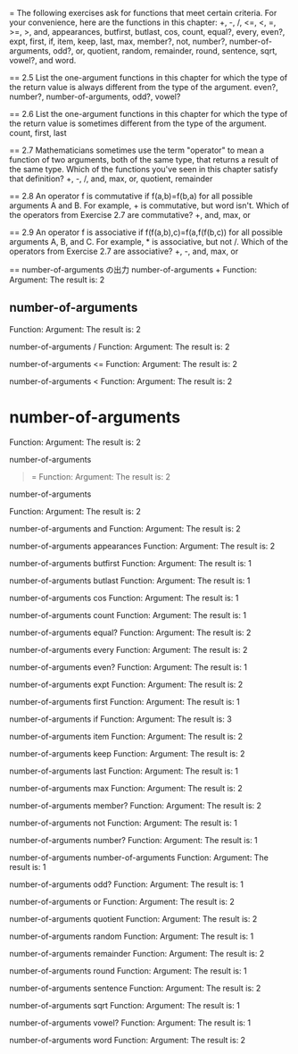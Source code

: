 = The following exercises ask for functions that meet certain criteria. For your convenience, here are the functions in this chapter: +, -, /, <=, <, =, >=, >, and, appearances, butfirst, butlast, cos, count, equal?, every, even?, expt, first, if, item, keep, last, max, member?, not, number?, number-of-arguments, odd?, or, quotient, random, remainder, round, sentence, sqrt, vowel?, and word.

== 2.5   List the one-argument functions in this chapter for which the type of the return value is always different from the type of the argument.
even?, number?, number-of-arguments, odd?, vowel?

== 2.6   List the one-argument functions in this chapter for which the type of the return value is sometimes different from the type of the argument.
count, first, last

== 2.7   Mathematicians sometimes use the term "operator" to mean a function of two arguments, both of the same type, that returns a result of the same type. Which of the functions you've seen in this chapter satisfy that definition?
+, -, /, and, max, or, quotient, remainder

== 2.8  An operator f is commutative if f(a,b)=f(b,a) for all possible arguments A and B. For example, + is commutative, but word isn't. Which of the operators from Exercise 2.7 are commutative?
+, and, max, or

== 2.9  An operator f is associative if f(f(a,b),c)=f(a,f(f(b,c)) for all possible arguments A, B, and C. For example, * is associative, but not /. Which of the operators from Exercise 2.7 are associative?
+, -, and, max, or

== number-of-arguments の出力
number-of-arguments
+
Function: Argument: 
The result is: 2

number-of-arguments
-
Function: Argument: 
The result is: 2

number-of-arguments
/
Function: Argument: 
The result is: 2

number-of-arguments
<=
Function: Argument: 
The result is: 2

number-of-arguments
<
Function: Argument: 
The result is: 2

number-of-arguments
=
Function: Argument: 
The result is: 2

number-of-arguments
>=
Function: Argument: 
The result is: 2

number-of-arguments
>
Function: Argument: 
The result is: 2

number-of-arguments
and
Function: Argument: 
The result is: 2

number-of-arguments
appearances
Function: Argument: 
The result is: 2

number-of-arguments
butfirst
Function: Argument: 
The result is: 1

number-of-arguments
butlast
Function: Argument: 
The result is: 1

number-of-arguments
cos
Function: Argument: 
The result is: 1

number-of-arguments
count
Function: Argument: 
The result is: 1

number-of-arguments
equal?
Function: Argument: 
The result is: 2

number-of-arguments
every
Function: Argument: 
The result is: 2

number-of-arguments
even?
Function: Argument: 
The result is: 1

number-of-arguments
expt
Function: Argument: 
The result is: 2

number-of-arguments
first
Function: Argument: 
The result is: 1

number-of-arguments
if
Function: Argument: 
The result is: 3

number-of-arguments
item
Function: Argument: 
The result is: 2

number-of-arguments
keep
Function: Argument: 
The result is: 2

number-of-arguments
last
Function: Argument: 
The result is: 1

number-of-arguments
max
Function: Argument: 
The result is: 2

number-of-arguments
member?
Function: Argument: 
The result is: 2

number-of-arguments
not
Function: Argument: 
The result is: 1

number-of-arguments
number?
Function: Argument: 
The result is: 1

number-of-arguments
number-of-arguments
Function: Argument: 
The result is: 1

number-of-arguments
odd?
Function: Argument: 
The result is: 1

number-of-arguments
or
Function: Argument: 
The result is: 2

number-of-arguments
quotient
Function: Argument: 
The result is: 2

number-of-arguments
random
Function: Argument: 
The result is: 1

number-of-arguments
remainder
Function: Argument: 
The result is: 2

number-of-arguments
round
Function: Argument: 
The result is: 1

number-of-arguments
sentence
Function: Argument: 
The result is: 2

number-of-arguments
sqrt
Function: Argument: 
The result is: 1

number-of-arguments
vowel?
Function: Argument: 
The result is: 1

number-of-arguments
word
Function: Argument: 
The result is: 2